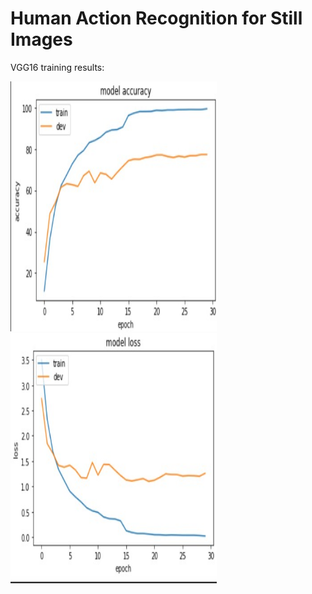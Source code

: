 # Human Action Recognition for Still Images

VGG16 training results:


<img src="images/vgg16_acc.jpg" width="330" height="400"/><img src="images/vgg16_loss.jpg" width="330" height="400"/>
